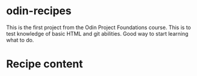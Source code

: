 # odin-recipes

This is the first project from the Odin Project Foundations course. This is to test knowledge of basic HTML and git abilities. Good way to start learning what to do.

# Recipe content

